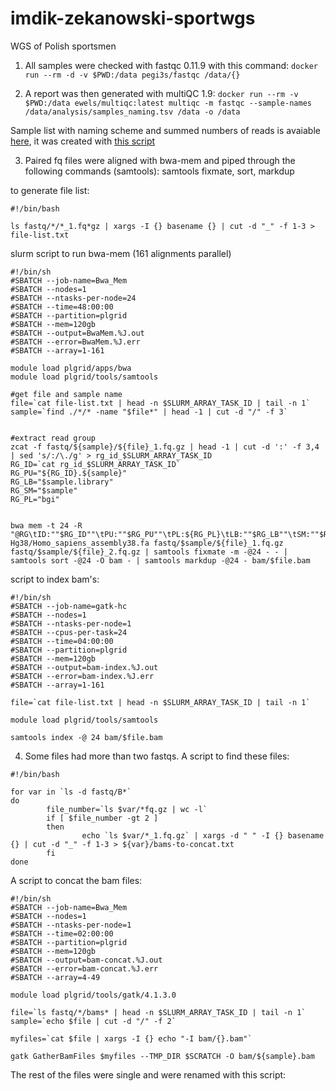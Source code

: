 # imdik-zekanowski-sportwgs
WGS of Polish sportsmen


1. All samples were checked with fastqc 0.11.9 with this command:
`docker run --rm -d -v $PWD:/data pegi3s/fastqc /data/{}`

2. A report was then generated with multiQC 1.9:
`docker run --rm -v $PWD:/data ewels/multiqc:latest multiqc -m fastqc --sample-names /data/analysis/samples_naming.tsv /data -o /data`

Sample list with naming scheme and summed numbers of reads is avaiable [here](http://149.156.177.112/projects/imdik-zekanowski-sportwgs/analysis/samples_naming.tsv), it was created with [this script](sample_naming.R)

3. Paired fq files were aligned with bwa-mem and piped through the following commands (samtools): samtools fixmate, sort, markdup

to generate file list:
```
#!/bin/bash

ls fastq/*/*_1.fq*gz | xargs -I {} basename {} | cut -d "_" -f 1-3 > file-list.txt
```

slurm script to run bwa-mem (161 alignments parallel)

```
#!/bin/sh
#SBATCH --job-name=Bwa_Mem
#SBATCH --nodes=1
#SBATCH --ntasks-per-node=24
#SBATCH --time=48:00:00
#SBATCH --partition=plgrid
#SBATCH --mem=120gb
#SBATCH --output=BwaMem.%J.out
#SBATCH --error=BwaMem.%J.err
#SBATCH --array=1-161

module load plgrid/apps/bwa
module load plgrid/tools/samtools

#get file and sample name
file=`cat file-list.txt | head -n $SLURM_ARRAY_TASK_ID | tail -n 1`
sample=`find ./*/* -name "$file*" | head -1 | cut -d "/" -f 3`


#extract read group
zcat -f fastq/${sample}/${file}_1.fq.gz | head -1 | cut -d ':' -f 3,4 | sed 's/:/\./g' > rg_id_$SLURM_ARRAY_TASK_ID
RG_ID=`cat rg_id_$SLURM_ARRAY_TASK_ID`
RG_PU="${RG_ID}.${sample}"
RG_LB="$sample.library"
RG_SM="$sample"
RG_PL="bgi"


bwa mem -t 24 -R "@RG\tID:""$RG_ID""\tPU:""$RG_PU""\tPL:${RG_PL}\tLB:""$RG_LB""\tSM:""$RG_SM" Hg38/Homo_sapiens_assembly38.fa fastq/$sample/${file}_1.fq.gz fastq/$sample/${file}_2.fq.gz | samtools fixmate -m -@24 - - | samtools sort -@24 -O bam - | samtools markdup -@24 - bam/$file.bam
```

script to index bam's:

```
#!/bin/sh
#SBATCH --job-name=gatk-hc
#SBATCH --nodes=1
#SBATCH --ntasks-per-node=1
#SBATCH --cpus-per-task=24
#SBATCH --time=04:00:00
#SBATCH --partition=plgrid
#SBATCH --mem=120gb
#SBATCH --output=bam-index.%J.out
#SBATCH --error=bam-index.%J.err
#SBATCH --array=1-161

file=`cat file-list.txt | head -n $SLURM_ARRAY_TASK_ID | tail -n 1`

module load plgrid/tools/samtools

samtools index -@ 24 bam/$file.bam 
```

4. Some files had more than two fastqs. A script to find these files:
```
#!/bin/bash

for var in `ls -d fastq/B*` 
do
        file_number=`ls $var/*fq.gz | wc -l`
        if [ $file_number -gt 2 ]
        then
                echo `ls $var/*_1.fq.gz` | xargs -d " " -I {} basename {} | cut -d "_" -f 1-3 > ${var}/bams-to-concat.txt
        fi
done
```

A script to concat the bam files:
```
#!/bin/sh
#SBATCH --job-name=Bwa_Mem
#SBATCH --nodes=1
#SBATCH --ntasks-per-node=1
#SBATCH --time=02:00:00
#SBATCH --partition=plgrid
#SBATCH --mem=120gb
#SBATCH --output=bam-concat.%J.out
#SBATCH --error=bam-concat.%J.err
#SBATCH --array=4-49

module load plgrid/tools/gatk/4.1.3.0

file=`ls fastq/*/bams* | head -n $SLURM_ARRAY_TASK_ID | tail -n 1`
sample=`echo $file | cut -d "/" -f 2`

myfiles=`cat $file | xargs -I {} echo "-I bam/{}.bam"`

gatk GatherBamFiles $myfiles --TMP_DIR $SCRATCH -O bam/${sample}.bam
```

The rest of the files were single and were renamed with this script:
```
```




